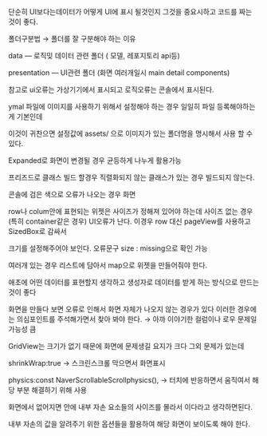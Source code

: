 단순히 UI보다는데이터가 어떻게 UI에 표시 될것인지 그것을 중요시하고 코드를 짜는 것이 좋다. 

폴더구분법 → 폴더를 잘 구분해야 하는 이유

data               — 로직밎 데이터 관련 폴더 ( 모델, 레포지토리 api등)  

presentation  — UI관련 폴더 (화면 여러개일시 main detail components)

참고로 ui오류는 가상기기에서 표시되고 로직오류는 콘솔에서 표시된다.

ymal 파일에 이미지를 사용하기 위해서 설정해야 하는 경우 일일히 파일 등록해야하는게 기본인데

이것이 귀찬으면 설정값에 assets/ 으로 이미지가 있는 폴더명을 명시해서 사용 할 수 있다.

Expanded로 화면이 변경될 경우 균등하게 나누게 활용가능

프리즈드로 클래스 빌드 할경우 직렬화되지 않는 클래스가 있는 경우 빌드되지 않는다.

콘솔에 검은 색으로 오류가 나오는 경우 화면

row나 colum안에 표현되는 위젯은 사이즈가 정해져 있어야 하는데 사이즈 없는 경우 (특히  container같은 경우) UI오류가 난다. 이경우  row 대신 pageView를 사용하고 SizedBox로 감싸서

크기를 설정해주어야 보인다.  오류문구 size : missing으로 확인 가능

여러개 있는 경우 리스트에 담아서 map으로 위젯을 만들어줘야 한다.

애초에 어떤 데이터를 표현할지 생각하고 생성자로 데이터를 받게 하는 방식으로 만드는 것이 좋다

화면을 만들다 보면 오류로 인해서 화면 자체가 나오지 않는 경우가 있다 이러한 경우에는 의심포인트를 주석해가면서 찾아 봐야 한다. → 아까 이야기한 컬럼이나 로우 문제일 가능성 큼

GridView는 크기가 없기 때문에 화면에 문제생길 요지가 크다 그외 문제가 있는데  

shrinkWrap:true → 스크린스크롤 막으면서 화면표시

physics:const NaverScrollableScrollphysics(), → 터치에 반응하면서 움직여서 해당 부분 해결하기 위해 사용 

화면에서 없어지면 안에 내부 자손 요소들의 사이즈를 몰라서 이다라고 생각하면된다.

내부 자손의 값을 알려주기 위한 옵션들을 활용하여 해당 화면이 보이도록 해야 한다.
